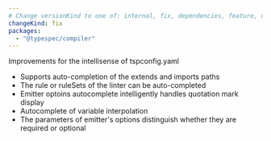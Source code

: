 ```yaml
---
# Change versionKind to one of: internal, fix, dependencies, feature, deprecation, breaking
changeKind: fix
packages:
  - "@typespec/compiler"
---
```


Improvements for the intellisense of tspconfig.yaml
- Supports auto-completion of the extends and imports paths
- The rule or ruleSets of the linter can be auto-completed
- Emitter optoins autocomplete intelligently handles quotation mark display
- Autocomplete of variable interpolation
- The parameters of emitter's options distinguish whether they are required or optional
